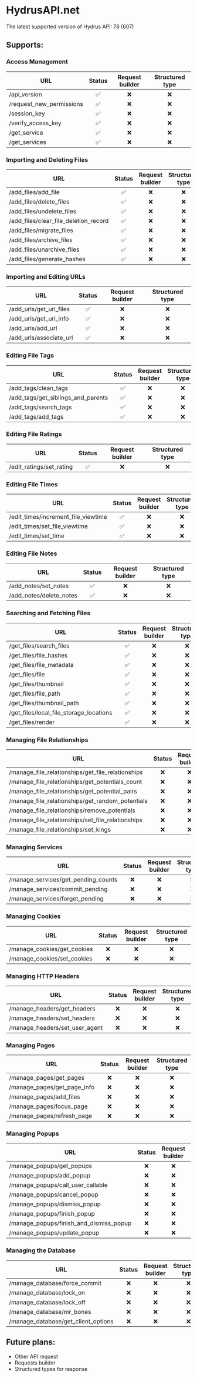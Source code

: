 # HydrusAPI.net

The latest supported version of Hydrus API: 78 (607)

## Supports:

### Access Management

| URL                      | Status | Request builder | Structured type |
|--------------------------|:------:|:---------------:|:---------------:|
| /api_version             |   ✅    |        ❌        |        ❌        |
| /request_new_permissions |   ✅    |        ❌        |        ❌        |
| /session_key             |   ✅    |        ❌        |        ❌        |
| /verify_access_key       |   ✅    |        ❌        |        ❌        |
| /get_service             |   ✅    |        ❌        |        ❌        |
| /get_services            |   ✅    |        ❌        |        ❌        |

### Importing and Deleting Files

| URL                                   | Status | Request builder | Structured type |
|---------------------------------------|:------:|:---------------:|:---------------:|
| /add_files/add_file                   |   ✅    |        ❌        |        ❌        |
| /add_files/delete_files               |   ✅    |        ❌        |        ❌        |
| /add_files/undelete_files             |   ✅    |        ❌        |        ❌        |
| /add_files/clear_file_deletion_record |   ✅    |        ❌        |        ❌        |
| /add_files/migrate_files              |   ✅    |        ❌        |        ❌        |
| /add_files/archive_files              |   ✅    |        ❌        |        ❌        |
| /add_files/unarchive_files            |   ✅    |        ❌        |        ❌        |
| /add_files/generate_hashes            |   ✅    |        ❌        |        ❌        |

### Importing and Editing URLs

| URL                     | Status | Request builder | Structured type |
|-------------------------|:------:|:---------------:|:---------------:|
| /add_urls/get_url_files |   ✅    |        ❌        |        ❌        |
| /add_urls/get_url_info  |   ✅    |        ❌        |        ❌        |
| /add_urls/add_url       |   ✅    |        ❌        |        ❌        |
| /add_urls/associate_url |   ✅    |        ❌        |        ❌        |

### Editing File Tags

| URL                                | Status | Request builder | Structured type |
|------------------------------------|:------:|:---------------:|:---------------:|
| /add_tags/clean_tags               |   ✅    |        ❌        |        ❌        |
| /add_tags/get_siblings_and_parents |   ✅    |        ❌        |        ❌        |
| /add_tags/search_tags              |   ✅    |        ❌        |        ❌        |
| /add_tags/add_tags                 |   ✅    |        ❌        |        ❌        |

### Editing File Ratings

| URL                      | Status | Request builder | Structured type |
|--------------------------|:------:|:---------------:|:---------------:|
| /edit_ratings/set_rating |   ✅    |        ❌        |        ❌        |

### Editing File Times

| URL                                 | Status | Request builder | Structured type |
|-------------------------------------|:------:|:---------------:|:---------------:|
| /edit_times/increment_file_viewtime |   ✅    |        ❌        |        ❌        |
| /edit_times/set_file_viewtime       |   ✅    |        ❌        |        ❌        |
| /edit_times/set_time                |   ✅    |        ❌        |        ❌        |

### Editing File Notes

| URL                     | Status | Request builder | Structured type |
|-------------------------|:------:|:---------------:|:---------------:|
| /add_notes/set_notes    |   ✅    |        ❌        |        ❌        |
| /add_notes/delete_notes |   ✅    |        ❌        |        ❌        |

### Searching and Fetching Files

| URL                                     | Status | Request builder | Structured type |
|-----------------------------------------|:------:|:---------------:|:---------------:|
| /get_files/search_files                 |   ✅    |        ❌        |        ❌        |
| /get_files/file_hashes                  |   ✅    |        ❌        |        ❌        |
| /get_files/file_metadata                |   ✅    |        ❌        |        ❌        |
| /get_files/file                         |   ✅    |        ❌        |        ❌        |
| /get_files/thumbnail                    |   ✅    |        ❌        |        ❌        |
| /get_files/file_path                    |   ✅    |        ❌        |        ❌        |
| /get_files/thumbnail_path               |   ✅    |        ❌        |        ❌        |
| /get_files/local_file_storage_locations |   ✅    |        ❌        |        ❌        |
| /get_files/render                       |   ✅    |        ❌        |        ❌        |

### Managing File Relationships

| URL                                               | Status | Request builder | Structured type |
|---------------------------------------------------|:------:|:---------------:|:---------------:|
| /manage_file_relationships/get_file_relationships |   ❌    |        ❌        |        ❌        |
| /manage_file_relationships/get_potentials_count   |   ❌    |        ❌        |        ❌        |
| /manage_file_relationships/get_potential_pairs    |   ❌    |        ❌        |        ❌        |
| /manage_file_relationships/get_random_potentials  |   ❌    |        ❌        |        ❌        |
| /manage_file_relationships/remove_potentials      |   ❌    |        ❌        |        ❌        |
| /manage_file_relationships/set_file_relationships |   ❌    |        ❌        |        ❌        |
| /manage_file_relationships/set_kings              |   ❌    |        ❌        |        ❌        |

### Managing Services

| URL                                 | Status | Request builder | Structured type |
|-------------------------------------|:------:|:---------------:|:---------------:|
| /manage_services/get_pending_counts |   ❌    |        ❌        |        ❌        |
| /manage_services/commit_pending     |   ❌    |        ❌        |        ❌        |
| /manage_services/forget_pending     |   ❌    |        ❌        |        ❌        |

### Managing Cookies

| URL                         | Status | Request builder | Structured type |
|-----------------------------|:------:|:---------------:|:---------------:|
| /manage_cookies/get_cookies |   ❌    |        ❌        |        ❌        |
| /manage_cookies/set_cookies |   ❌    |        ❌        |        ❌        |

### Managing HTTP Headers

| URL                            | Status | Request builder | Structured type |
|--------------------------------|:------:|:---------------:|:---------------:|
| /manage_headers/get_headers    |   ❌    |        ❌        |        ❌        |
| /manage_headers/set_headers    |   ❌    |        ❌        |        ❌        |
| /manage_headers/set_user_agent |   ❌    |        ❌        |        ❌        |

### Managing Pages

| URL                         | Status | Request builder | Structured type |
|-----------------------------|:------:|:---------------:|:---------------:|
| /manage_pages/get_pages     |   ❌    |        ❌        |        ❌        |
| /manage_pages/get_page_info |   ❌    |        ❌        |        ❌        |
| /manage_pages/add_files     |   ❌    |        ❌        |        ❌        |
| /manage_pages/focus_page    |   ❌    |        ❌        |        ❌        |
| /manage_pages/refresh_page  |   ❌    |        ❌        |        ❌        |

### Managing Popups

| URL                                     | Status | Request builder | Structured type |
|-----------------------------------------|:------:|:---------------:|:---------------:|
| /manage_popups/get_popups               |   ❌    |        ❌        |        ❌        |
| /manage_popups/add_popup                |   ❌    |        ❌        |        ❌        |
| /manage_popups/call_user_callable       |   ❌    |        ❌        |        ❌        |
| /manage_popups/cancel_popup             |   ❌    |        ❌        |        ❌        |
| /manage_popups/dismiss_popup            |   ❌    |        ❌        |        ❌        |
| /manage_popups/finish_popup             |   ❌    |        ❌        |        ❌        |
| /manage_popups/finish_and_dismiss_popup |   ❌    |        ❌        |        ❌        |
| /manage_popups/update_popup             |   ❌    |        ❌        |        ❌        |

### Managing the Database

| URL                                 | Status | Request builder | Structured type |
|-------------------------------------|:------:|:---------------:|:---------------:|
| /manage_database/force_commit       |   ❌    |        ❌        |        ❌        |
| /manage_database/lock_on            |   ❌    |        ❌        |        ❌        |
| /manage_database/lock_off           |   ❌    |        ❌        |        ❌        |
| /manage_database/mr_bones           |   ❌    |        ❌        |        ❌        |
| /manage_database/get_client_options |   ❌    |        ❌        |        ❌        |

## Future plans:

- Other API request
- Requests builder
- Structured types for response
